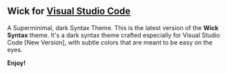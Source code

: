 ## Wick for [Visual Studio Code](https://code.visualstudio.com/)

A Superminimal, dark Syntax Theme. This is the latest version of the **Wick Syntax** theme. It's a dark syntax theme crafted especially for Visual Studio Code [New Version], with subtle colors that are meant to be easy on the eyes.

**Enjoy!**
